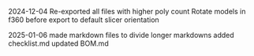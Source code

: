 2024-12-04
Re-exported all files with higher poly count
Rotate models in f360 before export to default slicer orientation

2025-01-06
made markdown files to divide longer markdowns
added checklist.md
updated BOM.md